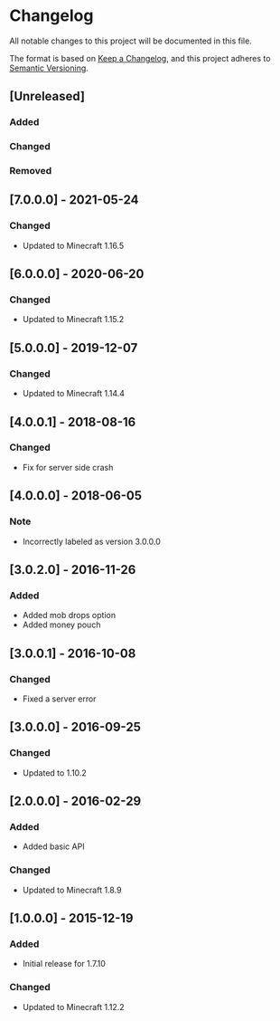 # Changelog
All notable changes to this project will be documented in this file.

The format is based on [Keep a Changelog](https://keepachangelog.com/en/1.0.0/),
and this project adheres to [Semantic Versioning](https://semver.org/spec/v2.0.0.html).

## [Unreleased]
### Added

### Changed

### Removed

## [7.0.0.0] - 2021-05-24
### Changed
- Updated to Minecraft 1.16.5

## [6.0.0.0] - 2020-06-20
### Changed
- Updated to Minecraft 1.15.2

## [5.0.0.0] - 2019-12-07
### Changed
- Updated to Minecraft 1.14.4

## [4.0.0.1] - 2018-08-16
### Changed
- Fix for server side crash

## [4.0.0.0] - 2018-06-05
### Note
- Incorrectly labeled as version 3.0.0.0

## [3.0.2.0] - 2016-11-26
### Added
- Added mob drops option
- Added money pouch

## [3.0.0.1] - 2016-10-08
### Changed
- Fixed a server error

## [3.0.0.0] - 2016-09-25
### Changed
- Updated to 1.10.2

## [2.0.0.0] - 2016-02-29
### Added
- Added basic API

### Changed
- Updated to Minecraft 1.8.9

## [1.0.0.0] - 2015-12-19
### Added
- Initial release for 1.7.10

### Changed
- Updated to Minecraft 1.12.2
